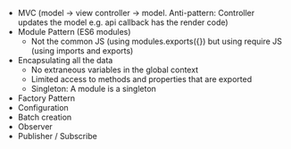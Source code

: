  - MVC (model -> view controller -> model. Anti-pattern: Controller updates the model e.g. api callback has the render code)
 - Module Pattern (ES6 modules) 
    - Not the common JS (using modules.exports({}) but using require JS (using imports and exports)
  - Encapsulating all the data
    - No extraneous variables in the global context
    - Limited access to methods and properties that are exported
    - Singleton: A module is a singleton
  - Factory Pattern
   - Configuration
   - Batch creation
  - Observer
  - Publisher / Subscribe